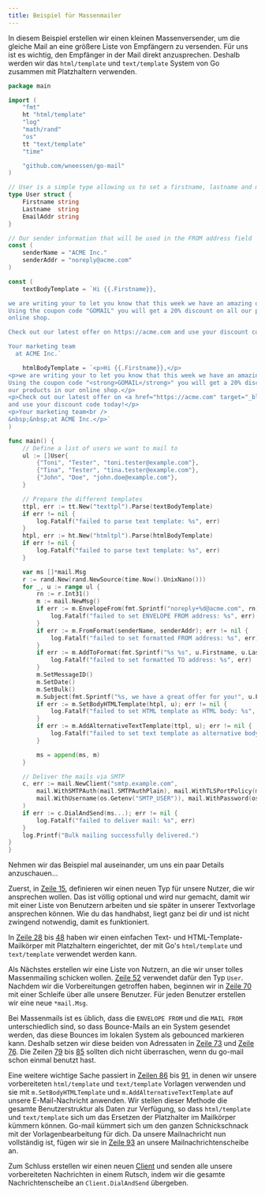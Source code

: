 ```yaml
---
title: Beispiel für Massenmailer
---
```


In diesem Beispiel erstellen wir einen kleinen Massenversender, um die gleiche Mail an eine größere Liste von Empfängern zu versenden. Für uns ist es wichtig, den Empfänger in der Mail direkt anzusprechen. Deshalb werden wir das `html/template` und `text/template` System von Go zusammen mit Platzhaltern verwenden.

```go
package main

import (
    "fmt"
    ht "html/template"
    "log"
    "math/rand"
    "os"
    tt "text/template"
    "time"

    "github.com/wneessen/go-mail"
)

// User is a simple type allowing us to set a firstname, lastname and mail address
type User struct {
    Firstname string
    Lastname  string
    EmailAddr string
}

// Our sender information that will be used in the FROM address field
const (
    senderName = "ACME Inc."
    senderAddr = "noreply@acme.com"
)

const (
    textBodyTemplate = `Hi {{.Firstname}},

we are writing your to let you know that this week we have an amazing offer for you.
Using the coupon code "GOMAIL" you will get a 20% discount on all our products in our
online shop.

Check out our latest offer on https://acme.com and use your discount code today!

Your marketing team
  at ACME Inc.`

    htmlBodyTemplate = `<p>Hi {{.Firstname}},</p>
<p>we are writing your to let you know that this week we have an amazing offer for you.
Using the coupon code "<strong>GOMAIL</strong>" you will get a 20% discount on all 
our products in our online shop.</p>
<p>Check out our latest offer on <a href="https://acme.com" target="_blank">https://acme.com</a>
and use your discount code today!</p>
<p>Your marketing team<br />
&nbsp;&nbsp;at ACME Inc.</p>`
)

func main() {
    // Define a list of users we want to mail to
    ul := []User{
        {"Toni", "Tester", "toni.tester@example.com"},
        {"Tina", "Tester", "tina.tester@example.com"},
        {"John", "Doe", "john.doe@example.com"},
    }

    // Prepare the different templates
    ttpl, err := tt.New("texttpl").Parse(textBodyTemplate)
    if err != nil {
        log.Fatalf("failed to parse text template: %s", err)
    }
    htpl, err := ht.New("htmltpl").Parse(htmlBodyTemplate)
    if err != nil {
        log.Fatalf("failed to parse text template: %s", err)
    }

    var ms []*mail.Msg
    r := rand.New(rand.NewSource(time.Now().UnixNano()))
    for _, u := range ul {
        rn := r.Int31()
        m := mail.NewMsg()
        if err := m.EnvelopeFrom(fmt.Sprintf("noreply+%d@acme.com", rn)); err != nil {
            log.Fatalf("failed to set ENVELOPE FROM address: %s", err)
        }
        if err := m.FromFormat(senderName, senderAddr); err != nil {
            log.Fatalf("failed to set formatted FROM address: %s", err)
        }
        if err := m.AddToFormat(fmt.Sprintf("%s %s", u.Firstname, u.Lastname), u.EmailAddr); err != nil {
            log.Fatalf("failed to set formatted TO address: %s", err)
        }
        m.SetMessageID()
        m.SetDate()
        m.SetBulk()
        m.Subject(fmt.Sprintf("%s, we have a great offer for you!", u.Firstname))
        if err := m.SetBodyHTMLTemplate(htpl, u); err != nil {
            log.Fatalf("failed to set HTML template as HTML body: %s", err)
        }
        if err := m.AddAlternativeTextTemplate(ttpl, u); err != nil {
            log.Fatalf("failed to set text template as alternative body: %s", err)
        }

        ms = append(ms, m)
    }

    // Deliver the mails via SMTP
    c, err := mail.NewClient("smtp.example.com",
        mail.WithSMTPAuth(mail.SMTPAuthPlain), mail.WithTLSPortPolicy(mail.TLSMandatory),
        mail.WithUsername(os.Getenv("SMTP_USER")), mail.WithPassword(os.Getenv("SMTP_PASS")),
    )
    if err := c.DialAndSend(ms...); err != nil {
        log.Fatalf("failed to deliver mail: %s", err)
    }
    log.Printf("Bulk mailing successfully delivered.")
}
}
```

Nehmen wir das Beispiel mal auseinander, um uns ein paar Details anzuschauen...

Zuerst, in [Zeile 15](#hl-0-15), definieren wir einen neuen Typ für unsere Nutzer, die wir ansprechen wollen. Das ist völlig optional und wird nur gemacht, damit wir mit einer Liste von Benutzern arbeiten und sie später in unserer Textvorlage ansprechen können. Wie du das handhabst, liegt ganz bei dir und ist nicht zwingend notwendig, damit es funktioniert.

In [Zeile 28](#hl-0-28) bis [48](#hl-0-48) haben wir einen einfachen Text- und HTML-Template-Mailkörper mit Platzhaltern eingerichtet, der mit Go's `html/template` und `text/template` verwendet werden kann.

Als Nächstes erstellen wir eine Liste von Nutzern, an die wir unser tolles Massenmailing schicken wollen. [Zeile 52](#hl-0-52) verwendet dafür den Typ `User`. Nachdem wir die Vorbereitungen getroffen haben, beginnen wir in [Zeile 70](#hl-0-70) mit einer Schleife über alle unsere Benutzer. Für jeden Benutzer erstellen wir eine neue `*mail.Msg`.

Bei Massenmails ist es üblich, dass die `ENVELOPE FROM` und die `MAIL FROM` unterschiedlich sind, so dass Bounce-Mails an ein System gesendet werden, das diese Bounces im lokalen System als gebounced markieren kann. Deshalb setzen wir diese beiden von Adressaten in [Zeile 73](#hl-0-73) und [Zeile 76](#hl-0-76). Die Zeilen [79](#hl-0-79) bis [85](#hl-0-85) sollten dich nicht überraschen, wenn du go-mail schon einmal benutzt hast.

Eine weitere wichtige Sache passiert in [Zeilen 86](#hl-0-86) bis [91](#hl-0-91), in denen wir unsere vorbereiteten `html/template` und `text/template` Vorlagen verwenden und sie mit `m.SetBodyHTMLTemplate` und `m.AddAlternativeTextTemplate` auf unsere E-Mail-Nachricht anwenden. Wir stellen dieser Methode die gesamte Benutzerstruktur als Daten zur Verfügung, so dass `html/template` und `text/template` sich um das Ersetzen der Platzhalter im Mailkörper kümmern können. Go-mail kümmert sich um den ganzen Schnickschnack mit der Vorlagenbearbeitung für dich. Da unsere Mailnachricht nun vollständig ist, fügen wir sie in [Zeile 93](#hl-0-93) an unsere Mailnachrichtenscheibe an.

Zum Schluss erstellen wir einen neuen [Client](/reference/client/) und senden alle unsere vorbereiteten Nachrichten in einem Rutsch, indem wir die gesamte Nachrichtenscheibe an `Client.DialAndSend` übergeben.